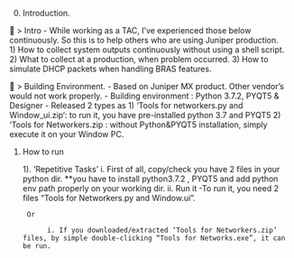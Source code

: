 ﻿
0. Introduction.

	> Intro
 	  - While working as a TAC, I’ve experienced those below continuously. So this is to help others who are using Juniper production.  
	    1) How to collect system outputs continuously without using a shell script.
	    2) What to collect at a production, when problem occurred.
	    3) How to simulate DHCP packets when handling BRAS features.

	> Building Environment.
	  - Based on Juniper MX product. Other vendor’s would not work properly.
	  - Building environment : Python 3.7.2, PYQT5 & Designer
	  - Released 2 types as 
	    1) ‘Tools for networkers.py and Window_ui.zip‘: to run it, you have pre-installed python 3.7 and PYQT5
	    2) ‘Tools for Networkers.zip : without Python&PYQT5 installation, simply execute it on your Window PC.



1. How to run

	1). ‘Repetitive Tasks’
	     i. First of all, copy/check you have 2 files in your python dir. 
                **you have to install python3.7.2 , PYQT5 and add python env path properly on your working dir.
 	     ii. Run it
               -To run it, you need 2 files “Tools for Networkers.py and Window.ui”. 

	    Or
  
             i. If you downloaded/extracted ‘Tools for Networkers.zip’ files, by simple double-clicking “Tools for Networks.exe”, it can be run. 


